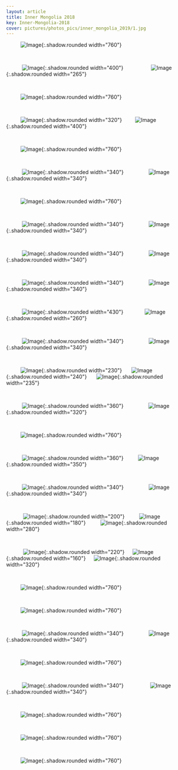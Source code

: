 ```yaml
---
layout: article
title: Inner Mongolia 2018
key: Inner-Mongolia-2018
cover: pictures/photos_pics/inner_mongolia_2019/1.jpg
---
```



<!--more-->

&emsp;&emsp;&ensp;&nbsp;![Image](https://github.com/Yuleii/Yuleii.github.io/raw/master/pictures/photos_pics/inner_mongolia_2019/1.jpg){:.shadow.rounded width="760"}

&nbsp;

&emsp;&emsp;&ensp;&nbsp;
![Image](https://github.com/Yuleii/Yuleii.github.io/raw/master/pictures/photos_pics/inner_mongolia_2019/2.jpg){:.shadow.rounded width="400"}
&emsp;&emsp;&emsp;&emsp;&ensp;&nbsp;
![Image](https://github.com/Yuleii/Yuleii.github.io/raw/master/pictures/photos_pics/inner_mongolia_2019/3.jpg){:.shadow.rounded width="265"}

&nbsp;

&emsp;&emsp;&ensp;&nbsp;![Image](https://github.com/Yuleii/Yuleii.github.io/raw/master/pictures/photos_pics/inner_mongolia_2019/4.jpg){:.shadow.rounded width="760"}

&nbsp;

&emsp;&emsp;&ensp;
![Image](https://github.com/Yuleii/Yuleii.github.io/raw/master/pictures/photos_pics/inner_mongolia_2019/5.jpg){:.shadow.rounded width="320"}
&emsp;&emsp;
![Image](https://github.com/Yuleii/Yuleii.github.io/raw/master/pictures/photos_pics/inner_mongolia_2019/6.jpg){:.shadow.rounded width="400"}

&nbsp;

&emsp;&emsp;&ensp;&nbsp;![Image](https://github.com/Yuleii/Yuleii.github.io/raw/master/pictures/photos_pics/inner_mongolia_2019/7.jpg){:.shadow.rounded width="760"}

&nbsp;

&emsp;&emsp;&ensp;&nbsp;
![Image](https://github.com/Yuleii/Yuleii.github.io/raw/master/pictures/photos_pics/inner_mongolia_2019/9.jpg){:.shadow.rounded width="340"}
&emsp;&emsp;&emsp;&emsp;&nbsp;
![Image](https://github.com/Yuleii/Yuleii.github.io/raw/master/pictures/photos_pics/inner_mongolia_2019/8.jpg){:.shadow.rounded width="340"}

&nbsp;

&emsp;&emsp;&ensp;&nbsp;![Image](https://github.com/Yuleii/Yuleii.github.io/raw/master/pictures/photos_pics/inner_mongolia_2019/10.jpg){:.shadow.rounded width="760"}

&nbsp;

&emsp;&emsp;&ensp;&nbsp;
![Image](https://github.com/Yuleii/Yuleii.github.io/raw/master/pictures/photos_pics/inner_mongolia_2019/14.jpg){:.shadow.rounded width="340"}
&emsp;&emsp;&emsp;&emsp;&nbsp;
![Image](https://github.com/Yuleii/Yuleii.github.io/raw/master/pictures/photos_pics/inner_mongolia_2019/13.jpg){:.shadow.rounded width="340"}

&nbsp;

&emsp;&emsp;&ensp;&nbsp;
![Image](https://github.com/Yuleii/Yuleii.github.io/raw/master/pictures/photos_pics/inner_mongolia_2019/11.jpg){:.shadow.rounded width="340"}
&emsp;&emsp;&emsp;&emsp;&nbsp;
![Image](https://github.com/Yuleii/Yuleii.github.io/raw/master/pictures/photos_pics/inner_mongolia_2019/12.jpg){:.shadow.rounded width="340"}

&nbsp;

&emsp;&emsp;&ensp;&nbsp;
![Image](https://github.com/Yuleii/Yuleii.github.io/raw/master/pictures/photos_pics/inner_mongolia_2019/16.jpg){:.shadow.rounded width="340"}
&emsp;&emsp;&emsp;&emsp;&nbsp;
![Image](https://github.com/Yuleii/Yuleii.github.io/raw/master/pictures/photos_pics/inner_mongolia_2019/15.jpg){:.shadow.rounded width="340"}

&nbsp;

&emsp;&emsp;&ensp;&nbsp;
![Image](https://github.com/Yuleii/Yuleii.github.io/raw/master/pictures/photos_pics/inner_mongolia_2019/18.jpg){:.shadow.rounded width="430"}
&emsp;&emsp;&emsp;&nbsp;&nbsp;
![Image](https://github.com/Yuleii/Yuleii.github.io/raw/master/pictures/photos_pics/inner_mongolia_2019/24.jpg){:.shadow.rounded width="260"}

&nbsp;

&emsp;&emsp;&ensp;&nbsp;
![Image](https://github.com/Yuleii/Yuleii.github.io/raw/master/pictures/photos_pics/inner_mongolia_2019/20.jpg){:.shadow.rounded width="340"}
&emsp;&emsp;&emsp;&emsp;&nbsp;
![Image](https://github.com/Yuleii/Yuleii.github.io/raw/master/pictures/photos_pics/inner_mongolia_2019/19.jpg){:.shadow.rounded width="340"}

&nbsp;

&emsp;&emsp;&ensp;
![Image](https://github.com/Yuleii/Yuleii.github.io/raw/master/pictures/photos_pics/inner_mongolia_2019/21.JPG){:.shadow.rounded width="230"}
&ensp;&nbsp;&ensp;
![Image](https://github.com/Yuleii/Yuleii.github.io/raw/master/pictures/photos_pics/inner_mongolia_2019/23.JPG){:.shadow.rounded width="240"}
&ensp;&nbsp;&ensp;
![Image](https://github.com/Yuleii/Yuleii.github.io/raw/master/pictures/photos_pics/inner_mongolia_2019/22.JPG){:.shadow.rounded width="235"}

&nbsp;

&emsp;&emsp;&ensp;&nbsp;
![Image](https://github.com/Yuleii/Yuleii.github.io/raw/master/pictures/photos_pics/inner_mongolia_2019/25.jpg){:.shadow.rounded width="360"}
&emsp;&emsp;&emsp;&emsp;&nbsp;
![Image](https://github.com/Yuleii/Yuleii.github.io/raw/master/pictures/photos_pics/inner_mongolia_2019/26.jpg){:.shadow.rounded width="320"}

&nbsp;

&emsp;&emsp;&ensp;&nbsp;![Image](https://github.com/Yuleii/Yuleii.github.io/raw/master/pictures/photos_pics/inner_mongolia_2019/27.jpg){:.shadow.rounded width="760"}

&nbsp;

&emsp;&emsp;&ensp;&nbsp;
![Image](https://github.com/Yuleii/Yuleii.github.io/raw/master/pictures/photos_pics/inner_mongolia_2019/28.jpg){:.shadow.rounded width="360"}
&emsp;&emsp;&nbsp;
![Image](https://github.com/Yuleii/Yuleii.github.io/raw/master/pictures/photos_pics/inner_mongolia_2019/29.jpg){:.shadow.rounded width="350"}

&nbsp;

&emsp;&emsp;&ensp;&nbsp;
![Image](https://github.com/Yuleii/Yuleii.github.io/raw/master/pictures/photos_pics/inner_mongolia_2019/37.jpg){:.shadow.rounded width="340"}
&emsp;&emsp;&emsp;&emsp;&nbsp;
![Image](https://github.com/Yuleii/Yuleii.github.io/raw/master/pictures/photos_pics/inner_mongolia_2019/38.jpg){:.shadow.rounded width="340"}

&nbsp;

&emsp;&emsp;&ensp;&ensp;
![Image](https://github.com/Yuleii/Yuleii.github.io/raw/master/pictures/photos_pics/inner_mongolia_2019/30.jpg){:.shadow.rounded width="200"}
&emsp;&ensp;&nbsp;&ensp;
![Image](https://github.com/Yuleii/Yuleii.github.io/raw/master/pictures/photos_pics/inner_mongolia_2019/31.jpg){:.shadow.rounded width="180"}
&emsp;&ensp;&nbsp;&ensp;
![Image](https://github.com/Yuleii/Yuleii.github.io/raw/master/pictures/photos_pics/inner_mongolia_2019/32.jpg){:.shadow.rounded width="280"}

&nbsp;

&emsp;&emsp;&ensp;&ensp;
![Image](https://github.com/Yuleii/Yuleii.github.io/raw/master/pictures/photos_pics/inner_mongolia_2019/35.jpg){:.shadow.rounded width="220"}
&emsp;
![Image](https://github.com/Yuleii/Yuleii.github.io/raw/master/pictures/photos_pics/inner_mongolia_2019/33.jpg){:.shadow.rounded width="160"}
&emsp;
![Image](https://github.com/Yuleii/Yuleii.github.io/raw/master/pictures/photos_pics/inner_mongolia_2019/34.jpg){:.shadow.rounded width="320"}

&nbsp;

&emsp;&emsp;&ensp;&nbsp;![Image](https://github.com/Yuleii/Yuleii.github.io/raw/master/pictures/photos_pics/inner_mongolia_2019/36.jpg){:.shadow.rounded width="760"}

&nbsp;

&emsp;&emsp;&ensp;&nbsp;![Image](https://github.com/Yuleii/Yuleii.github.io/raw/master/pictures/photos_pics/inner_mongolia_2019/47.JPG){:.shadow.rounded width="760"}

&nbsp;

&emsp;&emsp;&ensp;&nbsp;
![Image](https://github.com/Yuleii/Yuleii.github.io/raw/master/pictures/photos_pics/inner_mongolia_2019/41.JPG){:.shadow.rounded width="340"}
&emsp;&emsp;&emsp;&emsp;&nbsp;
![Image](https://github.com/Yuleii/Yuleii.github.io/raw/master/pictures/photos_pics/inner_mongolia_2019/40.JPG){:.shadow.rounded width="340"}

&nbsp;

&emsp;&emsp;&ensp;&nbsp;![Image](https://github.com/Yuleii/Yuleii.github.io/raw/master/pictures/photos_pics/inner_mongolia_2019/39.jpg){:.shadow.rounded width="760"}

&nbsp;

&emsp;&emsp;&ensp;&nbsp;
![Image](https://github.com/Yuleii/Yuleii.github.io/raw/master/pictures/photos_pics/inner_mongolia_2019/43.JPG){:.shadow.rounded width="340"}
&emsp;&emsp;&emsp;&emsp;&nbsp;&nbsp;
![Image](https://github.com/Yuleii/Yuleii.github.io/raw/master/pictures/photos_pics/inner_mongolia_2019/42.JPG){:.shadow.rounded width="340"}

&nbsp;

&emsp;&emsp;&ensp;&nbsp;![Image](https://github.com/Yuleii/Yuleii.github.io/raw/master/pictures/photos_pics/inner_mongolia_2019/46.JPG){:.shadow.rounded width="760"}

&nbsp;

&emsp;&emsp;&ensp;&nbsp;![Image](https://github.com/Yuleii/Yuleii.github.io/raw/master/pictures/photos_pics/inner_mongolia_2019/45.JPG){:.shadow.rounded width="760"}

&nbsp;

&emsp;&emsp;&ensp;&nbsp;![Image](https://github.com/Yuleii/Yuleii.github.io/raw/master/pictures/photos_pics/inner_mongolia_2019/44.JPG){:.shadow.rounded width="760"}
